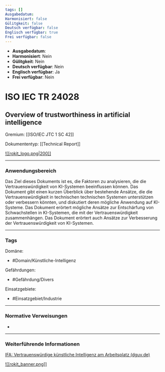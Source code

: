```yaml
---
tags: []
Ausgabedatum: 
Harmonisiert: false
Gülitgkeit: false
Deutsch verfügbar: false
Englisch verfügbar: true
Frei verfügbar: false
---
```


- **Ausgabedatum**:
- **Harmonisiert**: Nein
- **Gülitgkeit**: Nein
- **Deutsch verfügbar**: Nein
- **Englisch verfügbar**: Ja
- **Frei verfügbar**: Nein

# ISO IEC TR 24028
## Overview of trustworthiness in artificial intelligence

Gremium: [[ISO/IEC JTC 1 SC 42]]

Dokumententyp: [[Technical Report]]

[![[rokit_logo.png|200]]](https://public-robots.de/)

***
### Anwendungsbereich

Das Ziel dieses Dokuments ist es, die Faktoren zu analysieren, die die Vertrauenswürdigkeit von KI-Systemen beeinflussen können. Das Dokument gibt einen kurzen Überblick über bestehende Ansätze, die die Vertrauenswürdigkeit in technischen technischen Systemen unterstützen oder verbessern könnten, und diskutiert deren mögliche Anwendung auf KI-Systeme. Das Dokument erörtert mögliche Ansätze zur Entschärfung von Schwachstellen in KI-Systemen, die mit der Vertrauenswürdigkeit zusammenhängen. Das Dokument erörtert auch Ansätze zur Verbesserung der Vertrauenswürdigkeit von KI-Systemen.
***
### Tags

Domäne:
- #Domain/Künstliche-Intelligenz

Gefährdungen:
- #Gefährdung/Divers

Einsatzgebiete:
- #Einsatzgebiet/Industrie

***
### Normative Verweisungen

-
***
### Weiterführende Informationen
[IFA: Vertrauenswürdige künstliche Intelligenz am Arbeitsplatz (dguv.de)](https://www.dguv.de/ifa/fachinfos/kuenstliche-intelligenz/vertrauenwuerdige-kuenstliche-intelligenz/index.jsp)


[![[rokit_banner.png]]](https://public-robots.de/)
